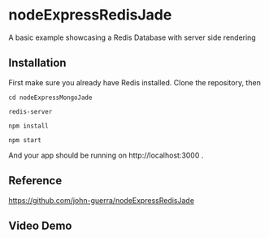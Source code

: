 # nodeExpressRedisJade

A basic example showcasing a Redis Database with server side rendering

## Installation

First make sure you already have Redis installed. Clone the repository, then

```
cd nodeExpressMongoJade

redis-server

npm install

npm start
```

And your app should be running on http://localhost:3000 .

## Reference

https://github.com/john-guerra/nodeExpressRedisJade

## Video Demo

